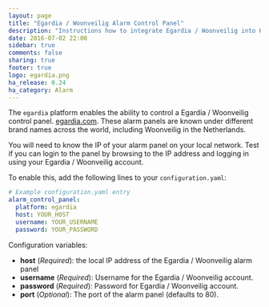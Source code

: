 ```yaml
---
layout: page
title: "Egardia / Woonveilig Alarm Control Panel"
description: "Instructions how to integrate Egardia / Woonveilig into Home Assistant."
date: 2016-07-02 22:00
sidebar: true
comments: false
sharing: true
footer: true
logo: egardia.png
ha_release: 0.24
ha_category: Alarm
---
```


The `egardia` platform enables the ability to control a Egardia / Woonveilig control panel. [egardia.com](http://egardia.com/).
These alarm panels are known under different brand names across the world, including Woonveilig in the Netherlands.

You will need to know the IP of your alarm panel on your local network. Test if you can login to the panel by browsing to the IP address and logging in using your Egardia / Woonveilig account.

To enable this, add the following lines to your `configuration.yaml`:

```yaml
# Example configuration.yaml entry
alarm_control_panel:
  platform: egardia
  host: YOUR_HOST
  username: YOUR_USERNAME
  password: YOUR_PASSWORD
```

Configuration variables:

- **host** (*Required*): the local IP address of the Egardia / Woonveilig alarm panel
- **username** (*Required*): Username for the Egardia / Woonveilig account.
- **password** (*Required*): Password for Egardia / Woonveilig account.
- **port** (*Optional*): The port of the alarm panel (defaults to 80).
